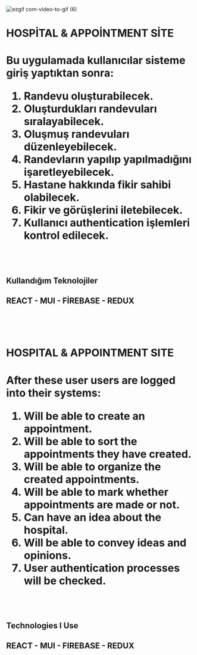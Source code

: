 ![ezgif com-video-to-gif (6)](https://github.com/Omeko-FG/hospital-site-REACT-MUI-F-REBASE/assets/119002766/47c92120-751d-466f-8012-f043bed65c38)



<h1>HOSPİTAL & APPOİNTMENT SİTE<h1/>
<p>Bu uygulamada kullanıcılar sisteme giriş yaptıktan sonra:

1. Randevu oluşturabilecek. 
2. Oluşturdukları randevuları sıralayabilecek.
3. Oluşmuş randevuları düzenleyebilecek.
4. Randevların yapılıp yapılmadığını işaretleyebilecek.
5. Hastane hakkında fikir sahibi olabilecek.
6. Fikir ve görüşlerini iletebilecek.
7. Kullanıcı authentication işlemleri kontrol edilecek.<p>
<br/>
<H2>Kullandığım Teknolojiler<H2/>
<p>
REACT - MUI - FİREBASE - REDUX
<p/>
<br/>
<br/>
  
<h1>HOSPITAL & APPOINTMENT SITE<h1/>
<p>After these user users are logged into their systems:

1. Will be able to create an appointment.
2. Will be able to sort the appointments they have created.
3. Will be able to organize the created appointments.
4. Will be able to mark whether appointments are made or not.
5. Can have an idea about the hospital.
6. Will be able to convey ideas and opinions.
7. User authentication processes will be checked.<p>
<br/>
<H2>Technologies I Use<H2/>
<p>
REACT - MUI - FIREBASE - REDUX
<p/>
